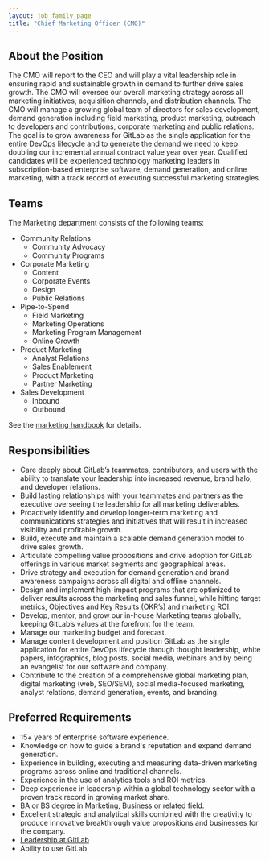 ```yaml
---
layout: job_family_page
title: "Chief Marketing Officer (CMO)"
---
```


## About the Position

The CMO will report to the CEO and will play a vital leadership role in ensuring rapid and sustainable growth in demand to further drive sales growth. The CMO will oversee our overall marketing strategy across all marketing initiatives, acquisition channels, and distribution channels. The CMO will manage a growing global team of directors for sales development, demand generation including field marketing, product marketing, outreach to developers and contributions, corporate marketing and public relations. The goal is to grow awareness for GitLab as the single application for the entire DevOps lifecycle and to generate the demand we need to keep doubling our incremental annual contract value year over year. Qualified candidates will be experienced technology marketing leaders in subscription-based enterprise software, demand generation, and online marketing, with a track record of executing successful marketing strategies.

## Teams

The Marketing department consists of the following teams:

* Community Relations
  * Community Advocacy
  * Community Programs
* Corporate Marketing
  * Content
  * Corporate Events
  * Design
  * Public Relations
* Pipe-to-Spend
  * Field Marketing
  * Marketing Operations
  * Marketing Program Management
  * Online Growth
* Product Marketing
  * Analyst Relations
  * Sales Enablement
  * Product Marketing
  * Partner Marketing
* Sales Development
  * Inbound
  * Outbound

See the [marketing handbook](/handbook/marketing/) for details.

## Responsibilities

* Care deeply about GitLab’s teammates, contributors, and users with the ability to translate your leadership into increased revenue, brand halo, and developer relations.
* Build lasting relationships with your teammates and partners as the executive overseeing the leadership for all marketing deliverables.
* Proactively identify and develop longer-term marketing and communications strategies and initiatives that will result in increased visibility and profitable growth.
* Build, execute and maintain a scalable demand generation model to drive sales growth.
* Articulate compelling value propositions and drive adoption for GitLab offerings in various market segments and geographical areas.
* Drive strategy and execution for demand generation and brand awareness campaigns across all digital and offline channels.
* Design and implement high-impact programs that are optimized to deliver results across the marketing and sales funnel, while hitting target metrics, Objectives and Key Results (OKR’s) and marketing ROI.
* Develop, mentor, and grow our in-house Marketing teams globally, keeping GitLab’s values at the forefront for the team.
* Manage our marketing budget and forecast.
* Manage content development and position GitLab as the single application for entire DevOps lifecycle through thought leadership, white papers, infographics, blog posts, social media, webinars and by being an evangelist for our software and company.
* Contribute to the creation of a comprehensive global marketing plan, digital marketing (web, SEO/SEM), social media-focused marketing, analyst relations, demand generation, events, and branding.


## Preferred Requirements

* 15+ years of enterprise software experience.
* Knowledge on how to guide a brand's reputation and expand demand generation.
* Experience in building, executing and measuring data-driven marketing programs across online and traditional channels.
* Experience in the use of analytics tools and ROI metrics.
* Deep experience in leadership within a global technology sector with a proven track record in growing market share.
* BA or BS degree in Marketing, Business or related field.
* Excellent strategic and analytical skills combined with the creativity to produce innovative breakthrough value propositions and businesses for the company.
* [Leadership at GitLab](https://about.gitlab.com/company/team/structure/#e-group)
* Ability to use GitLab
